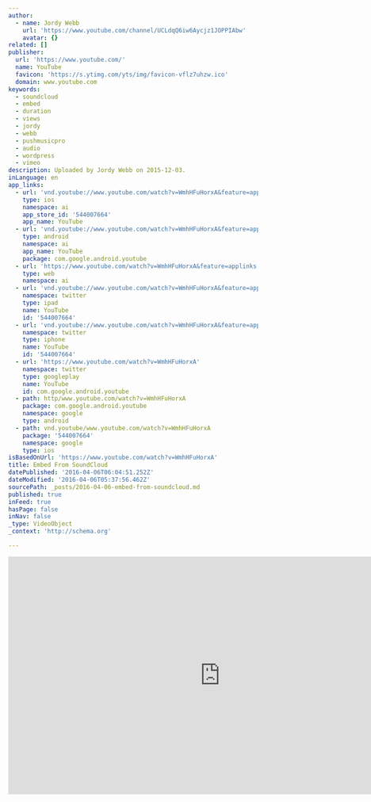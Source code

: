 ```yaml
---
author:
  - name: Jordy Webb
    url: 'https://www.youtube.com/channel/UCLdqQ6iw6Aycjz1JOPPIAbw'
    avatar: {}
related: []
publisher:
  url: 'https://www.youtube.com/'
  name: YouTube
  favicon: 'https://s.ytimg.com/yts/img/favicon-vflz7uhzw.ico'
  domain: www.youtube.com
keywords:
  - soundcloud
  - embed
  - duration
  - views
  - jordy
  - webb
  - pushmusicpro
  - audio
  - wordpress
  - vimeo
description: Uploaded by Jordy Webb on 2015-12-03.
inLanguage: en
app_links:
  - url: 'vnd.youtube://www.youtube.com/watch?v=WmhHFuHorxA&feature=applinks'
    type: ios
    namespace: ai
    app_store_id: '544007664'
    app_name: YouTube
  - url: 'vnd.youtube://www.youtube.com/watch?v=WmhHFuHorxA&feature=applinks'
    type: android
    namespace: ai
    app_name: YouTube
    package: com.google.android.youtube
  - url: 'https://www.youtube.com/watch?v=WmhHFuHorxA&feature=applinks'
    type: web
    namespace: ai
  - url: 'vnd.youtube://www.youtube.com/watch?v=WmhHFuHorxA&feature=applinks'
    namespace: twitter
    type: ipad
    name: YouTube
    id: '544007664'
  - url: 'vnd.youtube://www.youtube.com/watch?v=WmhHFuHorxA&feature=applinks'
    namespace: twitter
    type: iphone
    name: YouTube
    id: '544007664'
  - url: 'https://www.youtube.com/watch?v=WmhHFuHorxA'
    namespace: twitter
    type: googleplay
    name: YouTube
    id: com.google.android.youtube
  - path: http/www.youtube.com/watch?v=WmhHFuHorxA
    package: com.google.android.youtube
    namespace: google
    type: android
  - path: vnd.youtube/www.youtube.com/watch?v=WmhHFuHorxA
    package: '544007664'
    namespace: google
    type: ios
isBasedOnUrl: 'https://www.youtube.com/watch?v=WmhHFuHorxA'
title: Embed From SoundCloud
datePublished: '2016-04-06T06:04:51.252Z'
dateModified: '2016-04-06T05:37:56.462Z'
sourcePath: _posts/2016-04-06-embed-from-soundcloud.md
published: true
inFeed: true
hasPage: false
inNav: false
_type: VideoObject
_context: 'http://schema.org'

---
```

<iframe src="https://cdn.embedly.com/widgets/media.html?src=https%3A%2F%2Fwww.youtube.com%2Fembed%2FWmhHFuHorxA%3Ffeature%3Doembed&amp;url=https%3A%2F%2Fwww.youtube.com%2Fwatch%3Fv%3DWmhHFuHorxA&amp;image=https%3A%2F%2Fi.ytimg.com%2Fvi%2FWmhHFuHorxA%2Fhqdefault.jpg&amp;key=b7d04c9b404c499eba89ee7072e1c4f7&amp;type=text%2Fhtml&amp;schema=youtube" width="854" height="480" scrolling="no" frameborder="0" allowfullscreen="allowfullscreen" style=""></iframe>